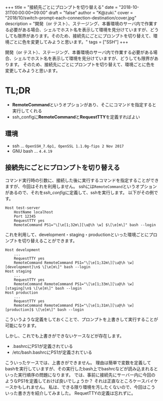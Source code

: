 +++
title = "接続先ごとにプロンプトを切り替える"
date = "2018-10-31T00:00:00+09:00"
draft = "false"
author = "K@zuki."
cover = "2018/10/switch-prompt-each-connection-destination/cover.jpg"
description = "開発（or テスト）、ステージング、本番環境のサーバ内で作業する必要がある場合、シェルでホスト名を表示して環境を見分けていますが、どうしても限界があります。そのため、接続先にごとにプロンプトを切り替えて、環境ごとに色を変更してみようと思います。"
tags = ["SSH"]
+++

開発（or テスト）、ステージング、本番環境のサーバ内で作業する必要がある場合、シェルでホスト名を表示して環境を見分けていますが、どうしても限界があります。
そのため、接続先にごとにプロンプトを切り替えて、環境ごとに色を変更してみようと思います。

# TL;DR

* **RemoteCommand**というオプションがあり、そこにコマンドを指定すると実行してくれる
* ssh_configに**RemoteCommand**と**RequestTTY**を定義すればよい

## 環境

* ssh ... `OpenSSH_7.6p1, OpenSSL 1.1.0g-fips 2 Nov 2017`
* GNU bash ... `4.4.19`

## 接続先にごとにプロンプトを切り替える
コマンド実行時の引数に、接続した後に実行するコマンドを指定することができますが、今回はそれを利用しません。
sshには`RemoteCommand`というオプションがあるので、それを*ssh_config*に定義して、sshを実行します。
以下がその例です。

```ssh_config
Host test-server
    HostName localhost
    Port 12345
    RequestTTY yes
    RemoteCommand PS1="\[\e[1;32m\][\u@\h \w] $\[\e[m\]" bash --login
```

これを利用して、development・staging・productionといった環境ごとにプロンプトを切り替えることができます。

```ssh_config
Host development
    ...
    RequestTTY yes
    RemoteCommand RemoteCommand PS1="\[\e[1;32m\][\u@\h \w] [development]\n$ \[\e[m\]" bash --login
Host staging
    ...
    RequestTTY yes
    RemoteCommand RemoteCommand PS1="\[\e[1;33m\][\u@\h \w] [staging]\n$ \[\e[m\]" bash --login
Host production
    ...
    RequestTTY yes
    RemoteCommand RemoteCommand PS1="\[\e[1;31m\][\u@\h \w] [production]$ \[\e[m\]" bash --login
```

こういうような定義をしておくことで、プロンプトを上書きして実行することが可能になります。

しかし、これでも上書きができないケースなどが存在します。

* .bashrcにPS1が定義されている
* /etc/bash.bashrcにPS1が定義されている

こういったケースでは、上書きができません。
理由は簡単で変数を定義してbashを実行していますが、その実行したbash上でbashrcなどが読み込まれるといった実行順序の問題になります。
では、事前に接続先にサーバー内に今回のようなPS1を定義しておけば良いでしょうか？
それは正直なところケースバイケースかもしれません。
私は、できる限り環境を汚したくないので、今回はこういった書き方を紹介してみました。
RequetTTYの定義は忘れずに。
